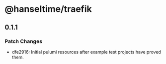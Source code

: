 # @hanseltime/traefik

## 0.1.1

### Patch Changes

- dfe2916: Initial pulumi resources after example test projects have proved them.
